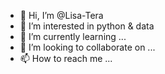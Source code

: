 - 👋 Hi, I’m @Lisa-Tera
- 👀 I’m interested in python & data
- 🌱 I’m currently learning ...
- 💞️ I’m looking to collaborate on ...
- 📫 How to reach me ...

<!---
Lisa-Tera/Lisa-Tera is a ✨ special ✨ repository because its `README.md` (this file) appears on your GitHub profile.
You can click the Preview link to take a look at your changes.
--->
